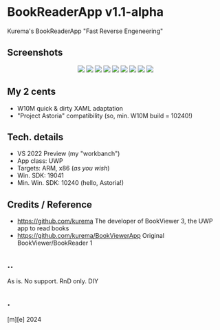 # BookReaderApp v1.1-alpha

Kurema's BookReaderApp "Fast Reverse Engeneering"

## Screenshots
<p align="center">
  <img src="Images/shot_01.png">
  <img src="Images/shot_02.png">
 <img src="Images/shot_03.png">
 <img src="Images/shot_04.png">
  <img src="Images/shot_05.png">
 <img src="Images/shot_06.png">
 <img src="Images/shot_07.png">
  <img src="Images/shot_08.png">
 <img src="Images/shot_09.png">
</p>

## My 2 cents
- W10M quick & dirty XAML adaptation
- "Project Astoria" compatibility (so, min. W10M build = 10240!)

## Tech. details
- VS 2022 Preview (my "workbanch")
- App class: UWP
- Targets: ARM, x86 (*as you wish*)
- Win. SDK: 19041
- Min. Win. SDK: 10240 (hello, Astoria!)

## Credits / Reference
- https://github.com/kurema The developer of BookViewer 3, the UWP app to read books
- https://github.com/kurema/BookViewerApp Original BookViewer/BookReader 1 

## ..
As is. No support. RnD only. DIY

## .
[m][e] 2024
